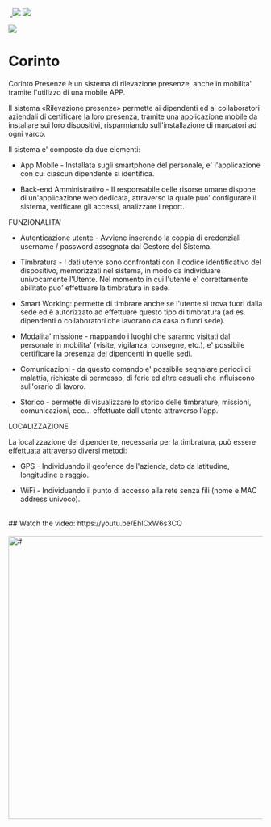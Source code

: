 <a href="https://www.servizispeciali.it"> <img border="0" alt="" src="https://img.shields.io/badge/Customer-Servizi%20Speciali-yellowgreen"></a> <a href="https://appadvice.com/app/corinto-presenze/1118352546"> <img border="0" alt="" src="https://img.shields.io/badge/App-link-red"> </a> <img src="https://img.shields.io/badge/IOS-<%208.0-orange" > <img src="https://img.shields.io/badge/-Obj%20C-blue" > 

<img src="https://cdn2.dropmarkusercontent.com/420459/999cab81a407380e50609842739e8240b3e13870a813119ca4321dba5027b0ef/image.jpg?Expires=1591834181&Signature=CHZCLGtnDCo~SOsp0prE~vttOMyne6cFBD00RBS61ZoDepQMPZS~Jb9Op6nqh45VNfAXe-Pd692nbjhhULet-NHebDyPhElVo6psmnZXLVHXFqTpwxTEGpMwdHEpeSSPhpT0oVPPadpMjL7Zraxi~VMzXslL~lAZgdqMjJ31h0CitygQCtLR8Kz4gfP3JXC-fO3HRpFCJOSGCybU7QlFluPyXW4JpY2ZT2Yt4pAchYfH1M1KoiRv9u~ELBjNHzGTOAdGGwoAi3CN2y-Us1AtAfvRIq-J0UHC1aOt~l4W8~JdG3GPi1ZpO6IOQ9VEezs-IlyYBIdCTuRBzEanQDN9Iw__&Key-Pair-Id=APKAITQYWVEN757ZA4KQ" >

# Corinto
Corinto Presenze è un sistema di rilevazione presenze, anche in mobilita' tramite l'utilizzo di una mobile APP.

Il sistema «Rilevazione presenze» permette ai dipendenti ed ai collaboratori aziendali di certificare la loro presenza, tramite una applicazione mobile da installare sui loro dispositivi, risparmiando sull'installazione di marcatori ad ogni varco.

Il sistema e' composto da due elementi:

- App Mobile - Installata sugli smartphone del personale, e' l'applicazione con cui ciascun dipendente si identifica.

- Back-end Amministrativo - Il responsabile delle risorse umane dispone di un'applicazione web dedicata, attraverso la quale puo' configurare il sistema, verificare gli accessi, analizzare i report.

FUNZIONALITA'

- Autenticazione utente - Avviene inserendo la coppia di credenziali username / password assegnata dal Gestore del Sistema.

- Timbratura - I dati utente sono confrontati con il codice identificativo del dispositivo, memorizzati nel sistema, in modo da individuare univocamente l'Utente. Nel momento in cui l'utente e' correttamente abilitato puo' effettuare la timbratura in sede.

- Smart Working: permette di timbrare anche se l'utente si trova fuori dalla sede ed è autorizzato ad effettuare questo tipo di timbratura (ad es. dipendenti o collaboratori che lavorano da casa o fuori sede).

- Modalita' missione - mappando i luoghi che saranno visitati dal personale in mobilita' (visite, vigilanza, consegne, etc.), e' possibile certificare la presenza dei dipendenti in quelle sedi.

- Comunicazioni - da questo comando e' possibile segnalare periodi di malattia, richieste di permesso, di ferie ed altre casuali che influiscono sull'orario di lavoro.

- Storico - permette di visualizzare lo storico delle timbrature, missioni, comunicazioni, ecc... effettuate dall'utente attraverso l'app.

LOCALIZZAZIONE

La localizzazione del dipendente, necessaria per la timbratura, può essere effettuata attraverso diversi metodi:

- GPS - Individuando il geofence dell'azienda, dato da latitudine, longitudine e raggio.

- WiFi - Individuando il punto di accesso alla rete senza fili (nome e MAC address univoco).

<br>
## Watch the video: https://youtu.be/EhlCxW6s3CQ
<br>
<br>

<img src="https://cdn2.dropmarkusercontent.com/420459/8724854b4187ba6e7ebb9d19af85db12f90ef028768771b62ea84a1fa1a5c5ee/Screenshot%202020-06-10%20at%2023.59.12.png?Expires=1591833681&Signature=CjyICid-9wZ25veEp28jTsYQDf1Vl5qXFpp9WIDimILbYZsUk4huMGJsilbJ3Iu6GW9qEN4Vd8JBjaO5FXbJllu5jrug3jSB9ozUnEfqfuMbXtZqkf~Wf~fIHAYuQvh9OLrbMVSY38CW69JwF1zFKFKCBIX7LraSjVJ2dKUzgyu0y2dQJMVFBtqur22jKMkpntHz2FXfS5nl7AHd6en~dqNU3nt4UbcU89Kt~3IEZgoHBq~ggBSH1ecxVsror-vbW57Ma10sJ4Y9Kgcc7avNiGy0LN2Q9IwR-7daE4H3L7wpWyqh0HTeYQ-tDLfTlIHqCcGk66ocIylTYED4G-rXAQ__&Key-Pair-Id=APKAITQYWVEN757ZA4KQ" alt="#" width="560px">
